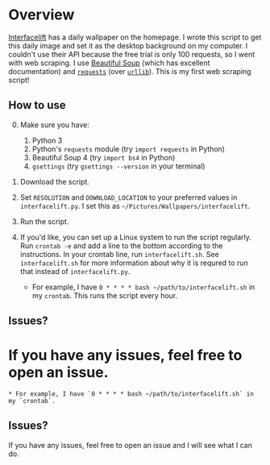 Overview
========
[Interfacelift](interfacelift.com) has a daily wallpaper on the homepage. I wrote this script to get this daily image and set it as the desktop background on my computer. I couldn't use their API because the free trial is only 100 requests, so I went with web scraping. I use [Beautiful Soup](http://www.crummy.com/software/BeautifulSoup/) (which has excellent documentation) and [`requests`](http://docs.python-requests.org/en/latest/) (over [`urllib`](https://docs.python.org/2.7/library/urllib.html)). This is my first web scraping script!

How to use
----------
0. Make sure you have:
    1. Python 3
    2. Python's `requests` module (try `import requests` in Python)
    3. Beautiful Soup 4 (try `import bs4` in Python)
    4. `gsettings` (try `gsettings --version` in your terminal)

1. Download the script.

2. Set `RESOLUTION` and `DOWNLOAD_LOCATION` to your preferred values in `interfacelift.py`. I set this as `~/Pictures/Wallpapers/interfacelift`.

3. Run the script.

4. If you'd like, you can set up a Linux system to run the script regularly. Run `crontab -e` and add a line to the bottom according to the instructions. In your crontab line, run `interfacelift.sh`. See `interfacelift.sh` for more information about why it is requred to run that instead of `interfacelift.py`.
    * For example, I have `0 * * * * bash ~/path/to/interfacelift.sh` in my `crontab`. This runs the script every hour.

Issues?
-------
If you have any issues, feel free to open an issue.
=======
    * For example, I have `0 * * * * bash ~/path/to/interfacelift.sh` in my `crontab`.

Issues?
-------
If you have any issues, feel free to open an issue and I will see what I can do.

